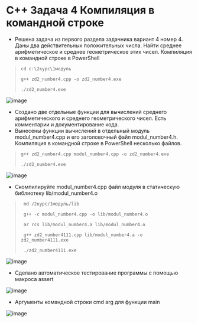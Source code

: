 # C++ Задача 4 Компиляция в командной строке
- Решена задача из первого раздела задачника вариант 4 номер 4.
Даны два действительных положительных числа. Найти среднее арифметическое и среднее геометрическое этих чисел. Компиляция в командной строке в PowerShell
>     cd c:\2курс\1модуль
> 
>     g++ zd2_number4.cpp -o zd2_number4.exe
> 
>     ./zd2_number4.exe

![image](https://github.com/BurdinskayaNV/OOP-2-kurs/assets/148595309/44104e02-6173-414f-ad46-3ed2976cf3f6)

-  Создано две отдельные функции для вычислений среднего арифметического и среднего геометрического чисел. Есть комментарии и документирование кода.
- Вынесены функции вычислений в отдельный модуль modul_number4.cpp и его заголовочный файл modul_number4.h. Компиляция в командной строке в PowerShell  несколько файлов.
>     g++ zd2_number4.cpp modul_number4.cpp -o zd2_number4.exe
> 
>     ./zd2_number4.exe

![image](https://github.com/BurdinskayaNV/OOP-2-kurs/assets/148595309/b059b4cd-544d-4428-9c2c-0e25ceee9ab4)

- Скомпилируйте modul_number4.cpp файл модуля в статическую библиотеку lib/modul_number4.o
>      md /2курс/1модуль/lib
> 
>      g++ -c modul_number4.cpp -o lib/modul_number4.o
> 
>      ar rcs lib/modul_number4.a lib/modul_number4.o
> 
>      g++ zd2_number4111.cpp lib/modul_number4.a -o zd2_number4111.exe
> 
>      ./zd2_number4111.exe

![image](https://github.com/BurdinskayaNV/OOP-2-kurs/assets/148595309/7c4ab8c1-dab2-4523-a5d9-9c121ee68808)

- Сделано автоматическое тестирование программы с помощью макроса assert

![image](https://github.com/BurdinskayaNV/OOP-2-kurs/assets/148595309/caab6e43-2422-4183-97d0-729b12288e8e)

- Аргументы командной строки cmd arg для функции main
  
![image](https://github.com/BurdinskayaNV/OOP-2-kurs/assets/148595309/a33d5a4a-4795-4f31-b1b1-fa0c2d79721e)



